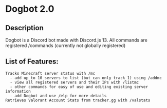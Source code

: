 # Dogbot 2.0

## Description
  Dogbot is a Discord bot made with Discord.js 13. All commands are registered /commands (currently not globally registered)
  
## List of Features:
    Tracks Minecraft server status with /mc
      - add up to 10 servers to list (but can only track 1) using /addmc
      - view all registered servers and their IPs with /listmc
      - other commands for easy of use and editing existing server information
      - add Dogbot and use /elp for more details
    Retrieves Valorant Account Stats from tracker.gg with /valstats
